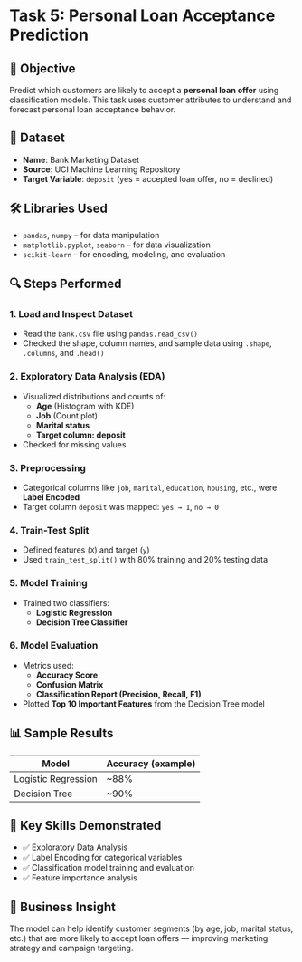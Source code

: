 # Task 5: Personal Loan Acceptance Prediction

## 🎯 Objective
Predict which customers are likely to accept a **personal loan offer** using classification models. This task uses customer attributes to understand and forecast personal loan acceptance behavior.

## 📁 Dataset
- **Name**: Bank Marketing Dataset  
- **Source**: UCI Machine Learning Repository  
- **Target Variable**: `deposit` (yes = accepted loan offer, no = declined)

## 🛠️ Libraries Used
- `pandas`, `numpy` – for data manipulation  
- `matplotlib.pyplot`, `seaborn` – for data visualization  
- `scikit-learn` – for encoding, modeling, and evaluation  

## 🔍 Steps Performed

### 1. Load and Inspect Dataset
- Read the `bank.csv` file using `pandas.read_csv()`
- Checked the shape, column names, and sample data using `.shape`, `.columns`, and `.head()`

### 2. Exploratory Data Analysis (EDA)
- Visualized distributions and counts of:
  - **Age** (Histogram with KDE)
  - **Job** (Count plot)
  - **Marital status**
  - **Target column: deposit**
- Checked for missing values

### 3. Preprocessing
- Categorical columns like `job`, `marital`, `education`, `housing`, etc., were **Label Encoded**
- Target column `deposit` was mapped: `yes → 1`, `no → 0`

### 4. Train-Test Split
- Defined features (`X`) and target (`y`)
- Used `train_test_split()` with 80% training and 20% testing data

### 5. Model Training
- Trained two classifiers:
  - **Logistic Regression**
  - **Decision Tree Classifier**

### 6. Model Evaluation
- Metrics used:
  - **Accuracy Score**
  - **Confusion Matrix**
  - **Classification Report (Precision, Recall, F1)**
- Plotted **Top 10 Important Features** from the Decision Tree model

## 📊 Sample Results

| Model                | Accuracy (example) |
|---------------------|--------------------|
| Logistic Regression | ~88%               |
| Decision Tree       | ~90%               |

## 📌 Key Skills Demonstrated
- ✅ Exploratory Data Analysis  
- ✅ Label Encoding for categorical variables  
- ✅ Classification model training and evaluation  
- ✅ Feature importance analysis  

## 🧠 Business Insight
The model can help identify customer segments (by age, job, marital status, etc.) that are more likely to accept loan offers — improving marketing strategy and campaign targeting.
